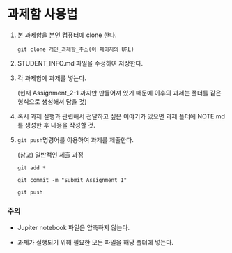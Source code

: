 # 과제함 사용법

1. 본 과제함을 본인 컴퓨터에 clone 한다.

   `git clone 개인_과제함_주소(이 페이지의 URL)`
   
2. STUDENT_INFO.md 파일을 수정하여 저장한다.

3. 각 과제함에 과제를 넣는다.

   (현재 Assignment_2-1 까지만 만들어져 있기 때문에 이후의 과제는 폴더를 같은 형식으로 생성해서 담을 것)
   
4. 혹시 과제 실행과 관련해서 전달하고 싶은 이야기가 있으면 과제 폴더에 NOTE.md 를 생성한 후 내용을 작성할 것.
   
5. `git push`명령어를 이용하여 과제를 제출한다.

   (참고) 일반적인 제출 과정
   
   `git add *`
   
   `git commit -m "Submit Assignment 1"`
   
   `git push`



### 주의

* Jupiter notebook 파일은 압축하지 않는다.

* 과제가 실행되기 위해 필요한 모든 파일을 해당 폴더에 넣는다.


